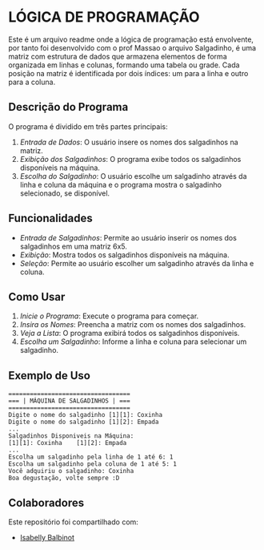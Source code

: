 # LÓGICA DE PROGRAMAÇÃO

Este é um arquivo readme onde a lógica de programação está envolvente, por tanto foi desenvolvido com o prof Massao o arquivo Salgadinho, é uma matriz com  estrutura de dados que armazena elementos de forma organizada em linhas e colunas, formando uma tabela ou grade. Cada posição na matriz é identificada por dois índices: um para a linha e outro para a coluna.

## Descrição do Programa

O programa é dividido em três partes principais:

1. *Entrada de Dados*: O usuário insere os nomes dos salgadinhos na matriz.
2. *Exibição dos Salgadinhos*: O programa exibe todos os salgadinhos disponíveis na máquina.
3. *Escolha do Salgadinho*: O usuário escolhe um salgadinho através da linha e coluna da máquina e o programa mostra o salgadinho selecionado, se disponível.

## Funcionalidades

- *Entrada de Salgadinhos*: Permite ao usuário inserir os nomes dos salgadinhos em uma matriz 6x5.
- *Exibição*: Mostra todos os salgadinhos disponíveis na máquina.
- *Seleção*: Permite ao usuário escolher um salgadinho através da linha e coluna.

## Como Usar

1. *Inicie o Programa*: Execute o programa para começar.
2. *Insira os Nomes*: Preencha a matriz com os nomes dos salgadinhos.
3. *Veja a Lista*: O programa exibirá todos os salgadinhos disponíveis.
4. *Escolha um Salgadinho*: Informe a linha e coluna para selecionar um salgadinho.

## Exemplo de Uso

```plaintext
==================================
=== | MÁQUINA DE SALGADINHOS | ===
==================================
Digite o nome do salgadinho [1][1]: Coxinha
Digite o nome do salgadinho [1][2]: Empada
...
Salgadinhos Disponiveis na Máquina:
[1][1]: Coxinha    [1][2]: Empada    
...
Escolha um salgadinho pela linha de 1 até 6: 1
Escolha um salgadinho pela coluna de 1 até 5: 1
Você adquiriu o salgadinho: Coxinha
Boa degustação, volte sempre :D
```

## Colaboradores

Este repositório foi compartilhado com:

- [Isabelly Balbinot](https://github.com/IsabellyBalbinot)